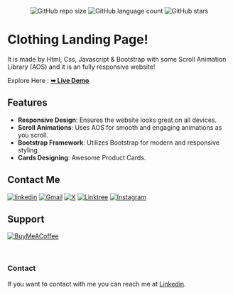 <div align="center">
  
  ![GitHub repo size](https://img.shields.io/github/repo-size/divyanshdj/Clothing-Landing-Page)
  ![GitHub language count](https://img.shields.io/github/languages/count/divyanshdj/Clothing-Landing-Page)
  ![GitHub stars](https://img.shields.io/github/stars/divyanshdj/Clothing-Landing-Page?style=social)

</div>
<div align="left">

  # Clothing Landing Page!

   It is made by Html, Css, Javascript & Bootstrap with some Scroll Animation Library (AOS) and it is an fully responsive website!

  Explore Here :   <a href="https://clothing-landing-adidas-page.vercel.app/"><strong>➥ Live Demo</strong></a>

## Features

- **Responsive Design**: Ensures the website looks great on all devices.
- **Scroll Animations**: Uses AOS for smooth and engaging animations as you scroll.
- **Bootstrap Framework**: Utilizes Bootstrap for modern and responsive styling.
- **Cards Designing**: Awesome Product Cards.

</div>

<div align="left">

## Contact Me
  
  [![linkedin](https://img.shields.io/badge/linkedin-0A66C2?style=for-the-badge&logo=linkedin&logoColor=white)](https://www.linkedin.com/in/divyansh-jain-29712726b)
  [![Gmail](https://img.shields.io/badge/Gmail-D14836?style=for-the-badge&logo=gmail&logoColor=white)](mailto:divyanshjain749@gmail.com)
  [![X](https://img.shields.io/badge/X-%23000000.svg?style=for-the-badge&logo=X&logoColor=white)](https://twitter.com/divyansh_dj3)
  [![Linktree](https://img.shields.io/badge/linktree-1de9b6?style=for-the-badge&logo=linktree&logoColor=white)](https://linktr.ee/divyanshdj)
  [![Instagram](https://img.shields.io/badge/Instagram-%23E4405F.svg?style=for-the-badge&logo=Instagram&logoColor=white)](https://www.instagram.com/mr_divyansh_dj/)
  
</div>

## Support

[![BuyMeACoffee](https://img.shields.io/badge/Buy%20Me%20a%20Coffee-ffdd00?style=for-the-badge&logo=buy-me-a-coffee&logoColor=black)](https://buymeacoffee.com/djboss88347) 


<br />

### Contact

If you want to contact with me you can reach me at [Linkedin](https://www.linkedin.com/in/divyansh-jain-29712726b).
